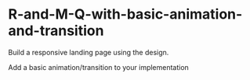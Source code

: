 # R-and-M-Q-with-basic-animation-and-transition

Build a responsive landing page using the design. 

Add a basic animation/transition to your implementation
